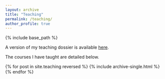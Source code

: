 ```yaml
---
layout: archive
title: "Teaching"
permalink: /teaching/
author_profile: true
---
```


{% include base_path %}

A version of my teaching dossier is available [here](LukeHagarCV_Sep25.pdf).

The courses I have taught are detailed below.

{% for post in site.teaching reversed %}
  {% include archive-single.html %}
{% endfor %}
